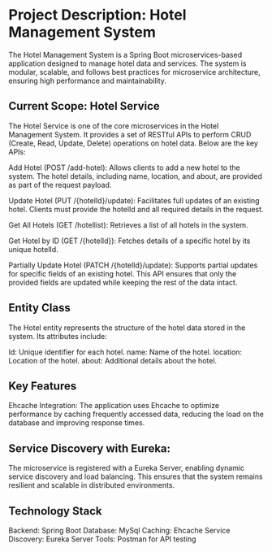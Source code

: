 # Project Description: Hotel Management System
The Hotel Management System is a Spring Boot microservices-based application designed to manage hotel data and services. The system is modular, scalable, and follows best practices for microservice architecture, ensuring high performance and maintainability.

## Current Scope: Hotel Service
The Hotel Service is one of the core microservices in the Hotel Management System. It provides a set of RESTful APIs to perform CRUD (Create, Read, Update, Delete) operations on hotel data. Below are the key APIs:

Add Hotel (POST /add-hotel):
Allows clients to add a new hotel to the system. The hotel details, including name, location, and about, are provided as part of the request payload.

Update Hotel (PUT /{hotelId}/update):
Facilitates full updates of an existing hotel. Clients must provide the hotelId and all required details in the request.

Get All Hotels (GET /hotellist):
Retrieves a list of all hotels in the system.

Get Hotel by ID (GET /{hotelId}):
Fetches details of a specific hotel by its unique hotelId.

Partially Update Hotel (PATCH /{hotelId}/update):
Supports partial updates for specific fields of an existing hotel. This API ensures that only the provided fields are updated while keeping the rest of the data intact.

## Entity Class
The Hotel entity represents the structure of the hotel data stored in the system. Its attributes include:

Id: Unique identifier for each hotel.
name: Name of the hotel.
location: Location of the hotel.
about: Additional details about the hotel.

## Key Features
Ehcache Integration:
The application uses Ehcache to optimize performance by caching frequently accessed data, reducing the load on the database and improving response times.

## Service Discovery with Eureka:
The microservice is registered with a Eureka Server, enabling dynamic service discovery and load balancing. This ensures that the system remains resilient and scalable in distributed environments.

## Technology Stack
Backend: Spring Boot
Database: MySql
Caching: Ehcache
Service Discovery: Eureka Server
Tools: Postman for API testing
